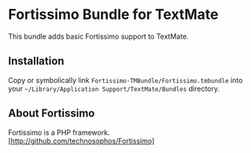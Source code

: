 # Fortissimo Bundle for TextMate

This bundle adds basic Fortissimo support to TextMate.

## Installation

Copy or symbolically link `Fortissimo-TMBundle/Fortissimo.tmbundle` into your `~/Library/Application Support/TextMate/Bundles` directory.

## About Fortissimo

Fortissimo is a PHP framework. [http://github.com/technosophos/Fortissimo]
